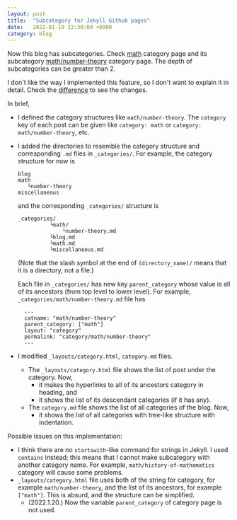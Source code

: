 ```yaml
---
layout: post
title:  "Subcategory for Jekyll Github pages"
date:   2022-01-19 22:30:00 +0900
category: blog
---
```

Now this blog has subcategories. Check [math](https://hojin-kim.github.io/category/math) category page and its subcategory [math/number-theory](https://hojin-kim.github.io/category/math/number-theory) category page. The depth of subcategories can be greater than 2.

I don't like the way I implemented this feature, so I don't want to explain it in detail. Check the [difference](https://github.com/hojin-kim/hojin-kim.github.io/commit/a44f42d5ab9325a0d684d625407e7e10ce74a54c) to see the changes.

In brief, 
* I defined the category structures like `math/number-theory`. The `category` key of each post can be given like `category: math` or `category: math/number-theory`, etc.
* I added the directories to resemble the category structure and corresponding `.md` files in `_categories/`. For example, the category structure for now is
    ```
    blog
    math
       └number-theory
    miscellaneous
    ```
  and the corresponding `_categories/` structure is 

    ```
    _categories/
              └math/
                  └number-theory.md
              └blog.md
              └math.md
              └miscellaneous.md
    ```
    (Note that the slash symbol at the end of `(directory_name)/` means that it is a directory, not a file.)
  
  Each file in `_categories/` has new key `parent_category` whose value is all of its ancestors (from top level to lower level). For example, `_categories/math/number-theory.md` file has 
  ```
    ---
    catname: "math/number-theory"
    parent_category: ["math"]
    layout: "category"
    permalink: "category/math/number-theory"
    ---
  ```
  
*  I modified `_layouts/category.html`, `category.md` files.
    * The `_layouts/category.html` file shows the list of post under the category. Now,
        * it makes the hyperlinks to all of its ancestors category in heading, and 
        * it shows the list of its descendant categories (if it has any).
    * The `category.md` file shows the list of all categories of the blog. Now,
        * it shows the list of all categories with tree-like structure with indentation.

Possible issues on this implementation:
* I think there are no `startswith`-like command for strings in Jekyll. I used `contains` instead; this means that I cannot make subcategory with another category name. For example, `math/history-of-mathematics` category will cause some problems.
* `_layouts/category.html` file uses both of the string for category, for example `math/number-theory`, and the list of its ancestors, for example `["math"]`. This is absurd, and the structure can be simplified. 
  * (2022.1.20.) Now the variable `parent_category` of category page is not used.